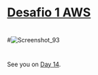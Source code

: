 

# [Desafio 1 AWS ]( https://misdiasdedevops.github.io/AWS-001/Days/AWS-Desafio-1.html)


#
#
#![Screenshot_93](https://user-images.githubusercontent.com/105083569/171956519-c8c3ca43-1887-486c-be5a-40f98300b5a6.png)



##
#

See you on [Day 14](day14.md).
